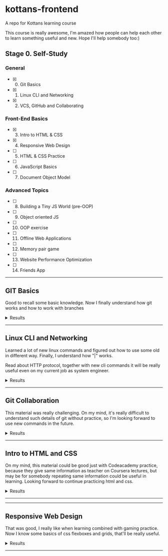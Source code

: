 # kottans-frontend
 A repo for Kottans learning course

 This course is really awesome, I'm amazed how people
 can help each other to learn something useful and new. Hope I'll help somebody too:)

## Stage 0. Self-Study
### General
- [x] 0. Git Basics
- [x] 1. Linux CLI and Networking
- [x] 2. VCS, GitHub and Collaborating

### Front-End Basics
- [x] 3. Intro to HTML & CSS
- [x] 4. Responsive Web Design
- [ ] 5. HTML & CSS Practice
- [ ] 6. JavaScript Basics
- [ ] 7. Document Object Model

### Advanced Topics
- [ ] 8. Building a Tiny JS World (pre-OOP)
- [ ] 9. Object oriented JS
- [ ] 10. OOP exercise
- [ ] 11. Offline Web Applications
- [ ] 12. Memory pair game
- [ ] 13. Website Performance Optimization
- [ ] 14. Friends App

--- 
## GIT Basics
Good to recall some basic knowledge. Now I finally understand how git works and how to work
with branches


<details>
 <summary>Results</summary>
 
 ![Screenshot](task_git_collaboration/udacity-git.png)
 ![Screenshot](task_git_collaboration/learning-it-branching-git-1.png)
 ![Screenshot](task_git_collaboration/learning-it-branching-git-1.png)
</details>

--- 
## Linux CLI and Networking
Learned a lot of new linux commands and figured out how to use some old in different way.
Finally, I understand how "|" works.

Read about HTTP protocol, together with new cli commands it will be really useful even
on my current job as system engineer.


<details>
 <summary>Results</summary>

 ![Screenshot](task_linux_cli/conclusion.png)
 ![Screenshot](task_linux_cli/q1.png)
 ![Screenshot](task_linux_cli/q2.png)
 ![Screenshot](task_linux_cli/q3.png)
 ![Screenshot](task_linux_cli/q4.png)
</details>

---
## Git Collaboration
This material was really challenging. On my mind, it's really difficult to understand
such details of git without practice, so I'm looking forward to use new commands in 
the future.


<details>
 <summary>Results</summary>

 ![Screenshot](task_git_collaboration/learning-it-branching-git-3.png)
 ![Screenshot](task_git_collaboration/learning-it-branching-git-4.png)
 ![Screenshot](task_git_collaboration/week3.png)
 ![Screenshot](task_git_collaboration/week4.png)
</details>

---
## Intro to HTML and CSS
On my mind, this material could be good just with Codeacademy practice, because they 
give same information as teacher on Coursera lectures, but may be for somebody repeating
same information could be useful in learning. Looking forward to continue practicing html and css.


<details>
 <summary>Results</summary>

 ![Screenshot](task_html_css_intro/intro-to-html5.png)
 ![Screenshot](task_html_css_intro/intro-to-css3.png)
 ![Screenshot](task_html_css_intro/learn-html-css.png)
</details>

---

---
## Responsive Web Design
That was good, I really like when learning combined with gaming practice. Now I know some basics of 
css flexboxes and grids, that'll be really useful.


<details>
 <summary>Results</summary>

![Screenshot](task_responsive_web_design/flexbox-froggy.png)
![Screenshot](task_responsive_web_design/grid-garden.png)
</details>

---